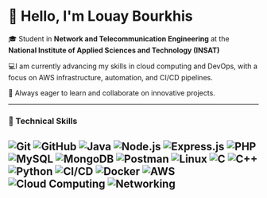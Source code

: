 # 👋 Hello, I'm Louay Bourkhis

🎓 Student in **Network and Telecommunication Engineering** at the  
**National Institute of Applied Sciences and Technology (INSAT)**

💻I am currently advancing my skills in cloud computing and DevOps, with a focus on AWS infrastructure, automation, and CI/CD pipelines.

🌱 Always eager to learn and collaborate on innovative projects.

---

### 🧠 Technical Skills

![Git](https://img.shields.io/badge/Git-F05032?logo=git&logoColor=white)
![GitHub](https://img.shields.io/badge/GitHub-181717?logo=github&logoColor=white)
![Java](https://img.shields.io/badge/Java-007396?logo=java&logoColor=white)
![Node.js](https://img.shields.io/badge/Node.js-339933?logo=nodedotjs&logoColor=white)
![Express.js](https://img.shields.io/badge/Express.js-000000?logo=express&logoColor=white)
![PHP](https://img.shields.io/badge/PHP-777BB4?logo=php&logoColor=white)
![MySQL](https://img.shields.io/badge/MySQL-4479A1?logo=mysql&logoColor=white)
![MongoDB](https://img.shields.io/badge/MongoDB-47A248?logo=mongodb&logoColor=white)
![Postman](https://img.shields.io/badge/Postman-FF6C37?logo=postman&logoColor=white)
![Linux](https://img.shields.io/badge/Linux-FCC624?logo=linux&logoColor=black)
![C](https://img.shields.io/badge/C-00599C?logo=c&logoColor=white)
![C++](https://img.shields.io/badge/C++-00599C?logo=c%2B%2B&logoColor=white)
![Python](https://img.shields.io/badge/Python-3776AB?logo=python&logoColor=white)
![CI/CD](https://img.shields.io/badge/CI%2FCD-0A0A0A?logo=githubactions&logoColor=white)
![Docker](https://img.shields.io/badge/Docker-2496ED?logo=docker&logoColor=white)
![AWS](https://img.shields.io/badge/AWS-232F3E?logo=amazonaws&logoColor=white)
![Cloud Computing](https://img.shields.io/badge/Cloud_Computing-4285F4?logo=googlecloud&logoColor=white)
![Networking](https://img.shields.io/badge/Networking-0078D7?logo=cisco&logoColor=white)
---



